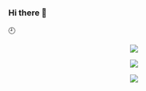 ### Hi there 👋

:clock9:



<div align='center'>
    <p align='center'>
        <img src='https://github-readme-stats.vercel.app/api?line_height=27&username=GTX2000&show_icons=true&theme=gruvbox'/>
    </p>
    <p align='center'>
        <img src='https://github-readme-stats.vercel.app/api?wakatime?username=QuantumBolt&theme=gruvbox'/>
    </p>
    <p align='center'>
        <img src="https://github-readme-stats.vercel.app/api/top-langs/?username=GTX2000&exclude_repo=GTX2000,GTX2000.github.io&layout=compact&theme=gruvbox"/>
    </p>
</div>



<!--
**GTX2000/GTX2000** is a ✨ _special_ ✨ repository because its `README.md` (this file) appears on your GitHub profile.

Here are some ideas to get you started:

- 🔭 I’m currently working on ...
- 🌱 I’m currently learning ...
- 👯 I’m looking to collaborate on ...
- 🤔 I’m looking for help with ...
- 💬 Ask me about ...
- 📫 How to reach me: ...
- 😄 Pronouns: ...
- ⚡ Fun fact: ...
-->
